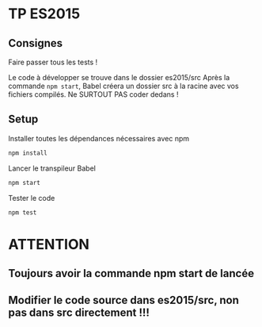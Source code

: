 # TP ES2015

## Consignes
Faire passer tous les tests !


Le code à développer se trouve dans le dossier es2015/src
Après la commande ```npm start```, Babel créera un dossier src à la racine avec vos fichiers compilés. Ne SURTOUT PAS coder dedans !

## Setup 
Installer toutes les dépendances nécessaires avec npm
```bash
npm install
```
Lancer le transpileur Babel 
```bash
npm start
```

Tester le code
```bash
npm test
```
# ATTENTION
## Toujours avoir la commande npm start de lancée
## Modifier le code source dans es2015/src, non pas dans src directement !!!